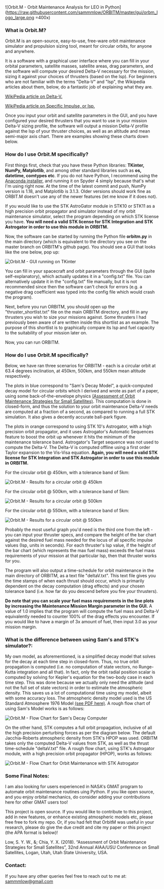 ![Orbit.M - Orbit Maintenance Analysis for LEO in Python](https://raw.githubusercontent.com/sammmlow/ORBITM/master/gui/orbm_logo_large.png =400x)

### What is Orbit.M?

Orbit.M is an open-source, easy-to-use, free-ware orbit maintenance simulator and propulsion sizing tool, meant for circular orbits, for anyone and anywhere.

It is a software with a graphical user interface where you can fill in your orbital parameters, satellite masses, satellite areas, drag parameters, and the software will compute your desired Delta-V necessary for the mission, sizing it against your choices of thrusters (based on the Isp). For beginners who are not familiar with the terms "Delta-V" and "Isp", the Wikipedia articles about them, below, do a fantastic job of explaining what they are.

[WikiPedia article on Delta-V.](https://en.wikipedia.org/wiki/Delta-v)

[WikiPedia article on Specific Impulse, or Isp.](https://en.wikipedia.org/wiki/Specific_impulse)

Once you input your orbit and satellite parameters in the GUI, and you have configured your desired thrusters that you want to use in your mission Delta-V sizing profile, the software will output a mission Delta-V profile against the Isp of your thruster choices, as well as an altitude and mean semi-major axis chart. There are examples showing these charts down below.

### How do I use Orbit.M specifically?

First things first, check that you have these Python libraries: **TKinter, NumPy, Matplotlib**, and among other standard libraries such as **os, datetime, comtypes etc**. If you do not have Python, I recommend using the [Anaconda installer](https://www.anaconda.com/), and running it on Spyder 4 simply because that's what I'm using right now. At the time of the latest commit and push, NumPy version is 1.18, and Matplotlib is 3.1.3. Older versions should work fine as ORBIT.M doesn't use any of the newer features (let me know if it does not).

If you would like to use the STK AstroGator module in STK10 or STK11 as a high precision orbit propagator and simulator instead of my orbit maintenance simulator, select the program depending on which STK license you have. **You will need a valid STK license for STK Integration and STK Astrogator in order to use this module in ORBITM.**

Now, the software can be started by running the Python file **orbitm.py** in the main directory (which is equivalent to the directory you see on the master branch on ORBITM's github page). You should see a GUI that looks like the one below, pop up:

![Orbit.M - GUI running on TKinter](https://raw.githubusercontent.com/sammmlow/ORBITM/master/gui/orbm_screenshot.png)

You can fill in your spacecraft and orbit parameters through the GUI (quite self-explanatory), which actually updates it in a "config.txt" file. You can alternatively update it in the "config.txt" file manually, but it is not recommended since then the software can't check for errors (e.g. a negative drag coefficient was typed into the config file which would crash the program).

Next, before you run ORBITM, you should open up the "thruster_shortlist.txt" file on the main ORBITM directory, and fill in any thrusters you wish to size your missions against. Some thrusters I had previously been aware of are written inside this shortlist as an example. The purpose of this shortlist is to graphically compare its Isp and fuel capacity to the suitability of your mission later on.

Now, you can run ORBITM.

### How do I use Orbit.M specifically?

Below, we have ran three scenarios for ORBITM - each is a circular orbit at 63.4 degrees inclination, at 450km, 500km, and 550km mean altitude respectively.

The plots in blue correspond to "Sam's Decay Model", a quick-computed decay model for circular orbits which I derived and wrote as part of a paper, using some back-of-the-envelope physics [(Assessment of Orbit Maintenance Strategies for Small Satellites)](https://digitalcommons.usu.edu/smallsat/2018/all2018/364/). This computation is done in closed-form, and thus the solution to your orbit maintenance Delta-V needs are computed at a fraction of a second, as compared to running a full STK simulation. It also gives a decently accurate ball-park figure.

The plots in orange correspond to using STK 10's Astrogator, with a high precision orbit propagator, and it uses Astrogator's Automatic Sequences feature to boost the orbit up whenever it hits the minimum of the maintenance tolerance band. Astrogator's Target sequence was not used to compute the Delta-V. The Delta-V is computed offline using a first order Taylor expansion to the Vis-Visa equation. **Again, you will need a valid STK license for STK Integration and STK Astrogator in order to use this module in ORBITM.**

For the circular orbit @ 450km, with a tolerance band of 5km:

![Orbit.M - Results for a circular orbit @ 450km](https://raw.githubusercontent.com/sammmlow/ORBITM/master/gui/orbm_outp_450km.png)

For the circular orbit @ 500km, with a tolerance band of 5km:

![Orbit.M - Results for a circular orbit @ 500km](https://raw.githubusercontent.com/sammmlow/ORBITM/master/gui/orbm_outp_500km.png)

For the circular orbit @ 550km, with a tolerance band of 5km:

![Orbit.M - Results for a circular orbit @ 550km](https://raw.githubusercontent.com/sammmlow/ORBITM/master/gui/orbm_outp_550km.png)

Probably the most useful graph you'd need is the third one from the left - you can input your thruster specs, and compare the height of the bar chart against the desired fuel mass needed for the locus of all specific impulse values (Isp, units in seconds). For each thruster's Isp value, if the height of the bar chart (which represents the max fuel mass) exceeds the fuel mass requirements of your mission at that particular Isp, then that thruster works for you.

The program will also output a time-schedule for orbit maintenance in the main directory of ORBITM, as a text file "deltaV.txt". This text file gives you the time stamps of when each thrust should occur, which is primarily dependent on the decay computation (drag effects) and your chosen tolerance band (i.e. how far do you descend before you fire your thrusters).

**Do note that you can scale your fuel mass requirements in the line plots by increasing the Maintenance Mission Margin parameter in the GUI.** A value of 1.0 implies that the program will compute the fuel mass and Delta-V equivalently needed to counter 100% of the drag effects you encounter. If you would like to have a margin of 3x amount of fuel, then input 3.0 as your mission margin.

### What is the difference between using Sam's and STK's simulator?:

My own model, as aforementioned, is a simplified decay model that solves for the decay at each time step in closed-form. Thus, no true orbit propagation is computed (i.e. no computation of state vectors, no Runge-Kutta integration and all that). In fact, only the orbit radial position scalar is computed by solving for Kepler's equation for the two-body case in each time step. This was done because we actually only need the altitude (and not the full set of state vectors) in order to estimate the atmospheric density. This saves us a lot of computational time using my model, albeit with some accuracy loss. The atmospheric density model used is the US Standard Atmosphere 1976 Model [(see PDF here)](https://github.com/sammmlow/ORBITM/blob/master/docs/USSA1976.pdf). A rough flow chart of using Sam's Model works is as follows:

![Orbit.M - Flow Chart for Sam's Decay Computer](https://raw.githubusercontent.com/sammmlow/ORBITM/master/gui/orbm_flowchart_sams.png)

On the other hand, STK computes a full orbit propagation, inclusive of all the high precision perturbing forces as per the diagram below. The default Jacchia-Roberts atmospheric density from STK's HPOP was used. ORBITM takes only the computed Delta-V values from STK, as well as the thrust time-schedule "deltaV.txt" file. A rough flow chart, using STK's Astrogator module, with a high precision orbit propagator (HPOP), works as follows:

![Orbit.M - Flow Chart for Orbit Maintenance with STK Astrogator](https://raw.githubusercontent.com/sammmlow/ORBITM/master/gui/orbm_flowchart_stk.png)

### Some Final Notes:

I am also looking for users experienced in NASA's GMAT program to automate orbit maintenance routines uing Python. If you like open source, and you enjoy orbital mechanics, do consider adding your contributions here for other GMAT users too!

This project is open source. If you would like to contribute to this project, add in new features, or enhance existing atmospheric models etc, please free free to fork my repo. Or, if you had felt that OrbitM was useful in your research, please do give the due credit and cite my paper or this project (the APA format is below)!

Low, S. Y. W., &; Chia, Y. X. (2018). “Assessment of Orbit Maintenance Strategies for Small Satellites”, 32nd Annual AIAA/USU Conference on Small Satellites, Logan, Utah, Utah State University, USA.

### Contact:

If you have any other queries feel free to reach out to me at:
sammmlow@gmail.com
